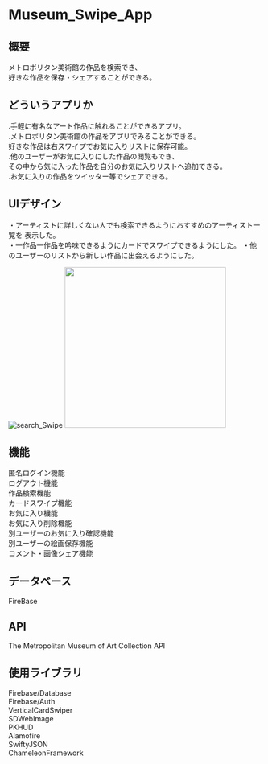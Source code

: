 # Museum_Swipe_App

## 概要
メトロポリタン美術館の作品を検索でき、  
好きな作品を保存・シェアすることができる。

## どういうアプリか
.手軽に有名なアート作品に触れることができるアプリ。
<br>
.メトロポリタン美術館の作品をアプリでみることができる。  
好きな作品は右スワイプでお気に入りリストに保存可能。
<br>
.他のユーザーがお気に入りにした作品の閲覧もでき、  
その中から気に入った作品を自分のお気に入りリストへ追加できる。  
.お気に入りの作品をツイッター等でシェアできる。


## UIデザイン
・アーティストに詳しくない人でも検索できるようにおすすめのアーティスト一覧を
表示した。  
・一作品一作品を吟味できるようにカードでスワイプできるようにした。
・他のユーザーのリストから新しい作品に出会えるようにした。

![search_Swipe](https://user-images.githubusercontent.com/78245675/112149481-5fdc9380-8c22-11eb-9a02-94b89410cf9a.gif)
<img src="png" width="320px">


## 機能
匿名ログイン機能  
ログアウト機能  
作品検索機能  
カードスワイプ機能  
お気に入り機能  
お気に入り削除機能  
別ユーザーのお気に入り確認機能  
別ユーザーの絵画保存機能  
コメント・画像シェア機能  

## データベース
FireBase

## API
The Metropolitan Museum of Art Collection API

## 使用ライブラリ
Firebase/Database  
Firebase/Auth  
VerticalCardSwiper  
SDWebImage  
PKHUD  
Alamofire  
SwiftyJSON  
ChameleonFramework  







